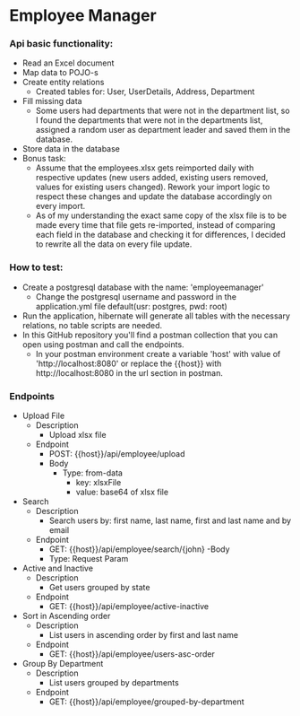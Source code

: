 # Employee Manager

### Api basic functionality:
* Read an Excel document
* Map data to POJO-s
* Create entity relations
    - Created tables for: User, UserDetails, Address, Department
* Fill missing data
    - Some users had departments that were not in the department list, so I found the departments that were not in the departments list, assigned a random user as department leader and saved them in the database.
* Store data in the database
* Bonus task:
    - Assume that the employees.xlsx gets reimported daily with respective updates (new users added, existing users removed, values for existing users changed). Rework your import logic to respect these changes and update the database accordingly on every import.
    - As of my understanding the exact same copy of the xlsx file is to be made every time that file gets re-imported, instead of comparing each field in the database and checking it for differences, I decided to rewrite all the data on every file update.
### How to test:
* Create a postgresql database with the name: 'employeemanager'
    - Change the postgresql username and password in the application.yml file default(usr: postgres, pwd: root)
* Run the application, hibernate will generate all tables with the necessary relations, no table scripts are needed.
* In this GitHub repository you'll find a postman collection that you can open using postman and call the endpoints.
    - In your postman environment create a variable 'host' with value of 'http://localhost:8080' or replace the {{host}} with http://localhost:8080 in the url section in postman.

### Endpoints
* Upload File
    - Description
        - Upload xlsx file
    - Endpoint
        - POST: {{host}}/api/employee/upload
        - Body
          - Type: from-data
            - key: xlsxFile
            - value: base64 of xlsx file
 * Search
    - Description
        - Search users by: first name, last name, first and last name and by email
    - Endpoint
        - GET: {{host}}/api/employee/search/{john}
    -Body
        - Type: Request Param
* Active and Inactive
    - Description
        - Get users grouped by state
    - Endpoint
        - GET: {{host}}/api/employee/active-inactive
* Sort in Ascending order
    - Description
        - List users in ascending order by first and last name
    - Endpoint
        - GET: {{host}}/api/employee/users-asc-order
* Group By Department
    - Description
        - List users grouped by departments
    - Endpoint
        - GET: {{host}}/api/employee/grouped-by-department
